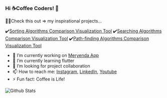 ### Hi ☕Coffee Coders! 👋

🧑‍💻Check this out => my inspirational projects...

✔️[Sorting Algorithms Comparison Visualization Tool](https://ees-visualizer.netlify.app/sorting)
✔️[Searching Algorithms Comparison Visualization Tool](https://ees-visualizer.netlify.app/searching)
✔️[Path-finding Algorithms Comparison Visualization Tool](https://ees-visualizer.netlify.app/path-finding)

- 🔭 I’m currently working on [Meryenda App](https://github.com/EricEchemane/Meryenda-PH)
- 🌱 I’m currently learning flutter
- 👯 I’m looking for project collaboration
- 📫 How to reach me: [Instagram](https://www.instagram.com/ericechemane/), [LinkedIn](https://www.linkedin.com/in/eric-echemane-2a3543229/), [Youtube](https://www.youtube.com/channel/UCEjAjj6pswmd04eHhsqOZmw)
- ⚡ Fun fact: Coffee is Life!

![Github Stats](https://github-readme-stats.vercel.app/api?username=ericechemane&&show_icons=true&title_color=ffffff&icon_color=00ffd0&text_color=ffffff&bg_color=052529)
